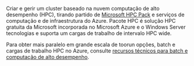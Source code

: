 Criar e gerir um cluster baseado na nuvem computação de alto desempenho (HPC), tirando partido de [Microsoft HPC Pack](https://technet.microsoft.com/library/jj899572.aspx) e serviços de computação e de infraestrutura do Azure. Pacote HPC é solução HPC gratuita da Microsoft incorporada no Microsoft Azure e o Windows Server tecnologias e suporta um cargas de trabalho de intervalo HPC wide.

Para obter mais paralelo em grande escala de toorun opções, batch e cargas de trabalho HPC no Azure, consulte [recursos técnicos para batch e computação de alto desempenho](../articles/batch/big-compute-resources.md).

